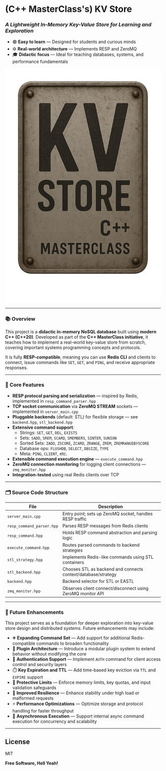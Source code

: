 # (C++ MasterClass's) KV Store
### _A Lightweight In-Memory Key-Value Store for Learning and Exploration_
- 🟢 **Easy to learn** — Designed for students and curious minds  
- ⚙️ **Real-world architecture** — Implements RESP and ZeroMQ 
- 🎓 **Didactic focus** — Ideal for teaching databases, systems, and performance fundamentals

![KV STORE LOGO](/images/KV%20Store%20Logo.png "KV STORE LOGO")

---

### 📚 Overview

This project is a **didactic in-memory NoSQL database** built using **modern C++ (C++20)**. Developed as part of the **C++ MasterClass initiative**, it teaches how to implement a real-world key-value store from scratch, covering important systems programming concepts and protocols.

It is fully **RESP-compatible**, meaning you can use **Redis CLI** and clients to connect, issue commands like `SET`, `GET`, and `PING`, and receive appropriate responses.

---

### 🧩 Core Features

- **RESP protocol parsing and serialization** — inspired by Redis, implemented in `resp_command_parser.hpp`
- **TCP socket communication** via **ZeroMQ STREAM** sockets — implemented in `server_main.cpp`
- **Pluggable backends** (default: STL) for flexible storage — see `backend.hpp`, `stl_backend.hpp`
- **Extensive command support**:
  - Strings: `SET`, `GET`, `DEL`, `EXISTS`
  - Sets: `SADD`, `SREM`, `SCARD`, `SMEMBERS`, `SINTER`, `SUNION`
  - Sorted Sets: `ZADD`, `ZSCORE`, `ZCARD`, `ZRANGE`, `ZREM`, `ZREMRANGEBYSCORE`
  - Database ops: `FLUSHDB`, `SELECT`, `DBSIZE`, `TYPE`
  - Meta: `PING`, `CLIENT`, etc.
- **Extensible command execution engine** — `execute_command.hpp`
- **ZeroMQ connection monitoring** for logging client connections — `zmq_monitor.hpp`
- **Integration-tested** using real Redis clients over TCP

---

### 🗂️ Source Code Structure

| File                     | Description                                                        |
|--------------------------|--------------------------------------------------------------------|
| `server_main.cpp`        | Entry point; sets up ZeroMQ socket, handles RESP traffic           |
| `resp_command_parser.hpp`| Parses RESP messages from Redis clients                            |
| `resp_command.hpp`       | Holds RESP command abstraction and parsing logic                   |
| `execute_command.hpp`    | Routes parsed commands to backend strategies                       |
| `stl_strategy.hpp`       | Implements Redis-like commands using STL containers                |
| `stl_backend.hpp`        | Chooses STL as backend and connects context/database/strategy      |
| `backend.hpp`            | Backend selector for STL or EASTL                                  |
| `zmq_monitor.hpp`        | Observes client connect/disconnect using ZeroMQ monitor API        |

---

### 🚀 Future Enhancements

This project serves as a foundation for deeper exploration into key-value store design and distributed systems. Future enhancements may include:

- ➕ **Expanding Command Set** — Add support for additional Redis-compatible commands to broaden functionality  
- 🧩 **Plugin Architecture** — Introduce a modular plugin system to extend behavior without modifying the core  
- 🔐 **Authentication Support** — Implement `AUTH` command for client access control and security layers  
- ⏱️ **Key Expiration and TTL** — Add time-based key eviction via `TTL` and `EXPIRE` support  
- 🚦 **Protective Limits** — Enforce memory limits, key quotas, and input validation safeguards  
- 🧱 **Improved Resilience** — Enhance stability under high load or malformed requests  
- ⚡ **Performance Optimizations** — Optimize storage and protocol handling for faster throughput  
- 🧵 **Asynchronous Execution** — Support internal async command execution for concurrency and scalability  

---
## License

MIT

**Free Software, Hell Yeah!**
